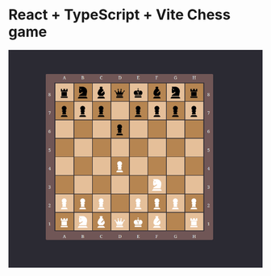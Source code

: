 # React + TypeScript + Vite Chess game

![oresentation](https://github.com/3nnigma/Chess.ts/blob/main/Screenshot%20From%202025-02-01%2019-01-54.png)
